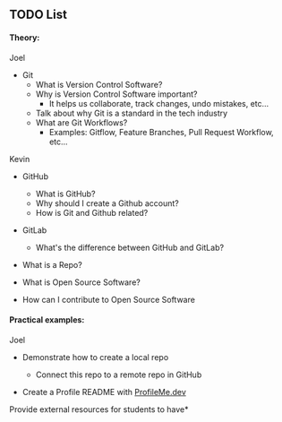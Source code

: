 <h2>TODO List</h2>

<h4>Theory:</h4>

Joel
- Git
  - What is Version Control Software?
  - Why is Version Control Software important?
    - It helps us collaborate, track changes, undo mistakes, etc...
  - Talk about why Git is a standard in the tech industry
  - What are Git Workflows?
    - Examples: Gitflow, Feature Branches, Pull Request Workflow, etc...
     
Kevin
- GitHub
  - What is GitHub?
  - Why should I create a Github account?
  - How is Git and Github related?

- GitLab
  - What's the difference between GitHub and GitLab?
- What is a Repo?
- What is Open Source Software?
- How can I contribute to Open Source Software

<h4>Practical examples:</h4>
Joel
<br>

- Demonstrate how to create a local repo
  - Connect this repo to a remote repo in GitHub
    
- Create a Profile README with [ProfileMe.dev](https://www.profileme.dev/)

Provide external resources for students to have*
